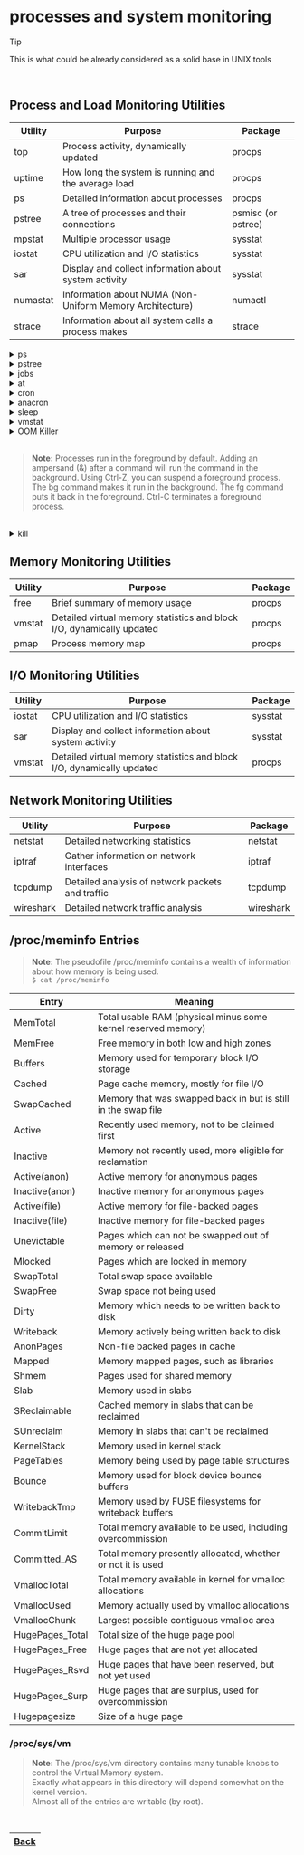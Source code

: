 # processes and system monitoring

> [!TIP]
> This is what could be already considered as a solid base in UNIX tools

<br>

## Process and Load Monitoring Utilities

| Utility   | Purpose                                       | Package        |
|-----------|-----------------------------------------------|----------------|
| top       | Process activity, dynamically updated         | procps         |
| uptime    | How long the system is running and the average load | procps    |
| ps        | Detailed information about processes           | procps         |
| pstree    | A tree of processes and their connections      | psmisc (or pstree) |
| mpstat    | Multiple processor usage                        | sysstat        |
| iostat    | CPU utilization and I/O statistics              | sysstat        |
| sar       | Display and collect information about system activity | sysstat   |
| numastat  | Information about NUMA (Non-Uniform Memory Architecture) | numactl  |
| strace    | Information about all system calls a process makes | strace     |

<details>
<summary>ps</summary>

```sh
$ ps auxf
$ ps aux
$ ps -elf
$ ps -eL
$ ps -C "bash"
```

</details>

<details>
<summary>pstree</summary>

```sh
# a visual description of the process ancestry and multi-threaded applications, showing the user the relationships between parent-child processes
$ pstree -aAp PID
$ pstree -aAps PID
$ ls -l /proc/PID/task
```

</details>

<details>
<summary>jobs</summary>

```sh
# The jobs command shows the background processes in the current terminal: it shows the job ID, the state and the command name. The job ID can be used with bg and fg.
$ jobs
$ jobs -l
```

</details>

<details>
<summary>at</summary>

```sh
# The at command executes any non-interactive command at a specified time. For example, to start executing a command after a delay
# send the contents of /var/log/messages via email to admin@example.com after 2 days
# <EOT> means you send an "End of Transmission" signal
$ at now + 2 days
at> mail < /var/log/messages admin@example.com
at> <EOT>
```

> **Note:**
> You need a working mail transfer agent (MTA) like Postfix, Sendmail, or Exim installed and configured on your Linux system to send emails.
> <br>The atd daemon must be installed, enabled, and running for the at command to function.
> <br>The mail command must also be available for sending mail (usually part of the mailutils or bsd-mailx package).
> <br>```sudo systemctl enable --now atd```

```sh
Create the file testat.sh containing:

#!/bin/bash
date > /tmp/datestamp

And then make it executable and queue it up with at:

$ chmod +x testat.sh
$ at now + 1 minute -f testat.sh

You can see if the job is queued up to run with atq:
$ atq
17        Wed Apr 22 08:55:00 2015 a student

Make sure the job actually ran:
$ cat /tmp/datestamp
Wed Apr 22 08:55:00 CDT 2015

What happens if you take the >/tmp/datestamp out of the command? (Hint: type mail if not prompted to do so!)

2. Interactively it is basically the same procedure. Just queue up the job with:

$ at now + 1 minute
at> date > /tmp/datestamp
CTRL-D
$ atq
```

</details>

<details>
<summary>cron</summary>

```sh
# crontab lets users specify jobs
# cron is a very useful and flexible tool. It is used for any job that needs to run on a regular schedule
$ ls -l /etc/cron.d # can be extended with formatted job files
$ ls -l /etc/cron.d.daily # /etc/cron.{hourly,daily,weekly,monthly} can obtain any system script
```

</details>

<details>
<summary>anacron</summary>

<br>

> **Note:**
> On older Linux systems, crontab contained information about when to run the jobs in the /etc/cron.* subdirectories.
> <br> However, it was implicitly assumed the machine was always running.
> <br> If the machine was powered off, scheduled jobs would not run.
> <br> anacron has replaced cron on modern systems.
> <br> anacron will run the necessary jobs in a controlled and staggered manner when the system is running. 
> <br> The key configuration file is /etc/anacrontab.

```sh
Create a file named mycrontab with the following content:

0 10 * * * /tmp/myjob.sh

Then create /tmp/myjob.sh containing:

#!/bin/bash
echo Hello I am running $0 at $(date)

Make it executable:

$ chmod +x /tmp/myjob.sh

Put it in the crontab system with:

$ crontab mycrontab

Verify it was loaded with:

$ crontab -l
0 10 * * * /tmp/myjob.sh

$ sudo ls -l /var/spool/cron/student
-rw------- 1 student student 25 Apr 22 09:59 /var/spool/cron/student

$ sudo cat /var/spool/cron/student
0 10 * * * /tmp/myjob.sh

Note: If you don't really want this running every day, printing out messages like:

Hello I am running /tmp/myjob.sh at Wed Apr 22 10:03:48 CDT 2015

and mailing them to you, you can remove it with:

$ crontab -r

If the machine is not up at 10 AM on a given day, anacron will run the job at a suitable time.
```

</details>

<details>
<summary>sleep </summary>

```sh
# delay 60 * 10 seconds the execution of a script in the background
$ (sleep 600; somescript.sh) &
```

</details>

<details>
<summary>vmstat</summary>

```sh
$ vmstat [options] [delay] [count]
# displays information about memory, paging, I/O, processor activity and processes every 2 seconds 4 times
$ vmstat 2 4
```

</details>

</details>

<details>
<summary>OOM Killer</summary>

### /proc/sys/vm/overcommit_memory

> **Note:**
> You can modify, and even turn off this overcommission by setting the value of ```/proc/sys/vm/overcommit_memory```
> <br> 0: (default) Permit overcommission, but refuse obvious overcommits, and give root users somewhat more memory allocation than normal users.
> <br> 1: All memory requests are allowed to overcommit.
> <br> 2: Turn off overcommission. Memory requests will fail when the total memory commit reaches the size of the swap space plus a configurable percentage (50 by default) of RAM. This factor is modified changing ```/proc/sys/vm/overcommit_ratio.```

</details>

<br>

> **Note:**
> Processes run in the foreground by default. Adding an ampersand (&) after a command will run the command in the background.
> Using Ctrl-Z, you can suspend a foreground process. The bg command makes it run in the background. The fg command puts it back in the foreground. Ctrl-C terminates a foreground process.

<br>

<details>
<summary>kill</summary>

```sh
$ jobs                 # list background jobs
$ ps aux | grep name   # find PID of the process
$ kill PID             # terminate process gracefully
$ kill -9 PID          # force kill if needed
$ kill %jobID          # kill background job by job number
```

</details>

## Memory Monitoring Utilities

| Utility   | Purpose                                        | Package |
|-----------|------------------------------------------------|---------|
| free      | Brief summary of memory usage                   | procps  |
| vmstat    | Detailed virtual memory statistics and block I/O, dynamically updated | procps |
| pmap      | Process memory map                              | procps  |

## I/O Monitoring Utilities

| Utility   | Purpose                                        | Package |
|-----------|------------------------------------------------|---------|
| iostat    | CPU utilization and I/O statistics            | sysstat |
| sar       | Display and collect information about system activity | sysstat |
| vmstat    | Detailed virtual memory statistics and block I/O, dynamically updated | procps |

## Network Monitoring Utilities

| Utility   | Purpose                                        | Package  |
|-----------|------------------------------------------------|----------|
| netstat   | Detailed networking statistics                  | netstat  |
| iptraf    | Gather information on network interfaces        | iptraf   |
| tcpdump   | Detailed analysis of network packets and traffic | tcpdump  |
| wireshark | Detailed network traffic analysis                | wireshark|

## /proc/meminfo Entries

> **Note:**
> The pseudofile /proc/meminfo contains a wealth of information about how memory is being used.
> <br> ```$ cat /proc/meminfo```

| Entry            | Meaning                                                                                   |
|------------------|-------------------------------------------------------------------------------------------|
| MemTotal         | Total usable RAM (physical minus some kernel reserved memory)                             |
| MemFree          | Free memory in both low and high zones                                                    |
| Buffers          | Memory used for temporary block I/O storage                                               |
| Cached           | Page cache memory, mostly for file I/O                                                    |
| SwapCached       | Memory that was swapped back in but is still in the swap file                             |
| Active           | Recently used memory, not to be claimed first                                             |
| Inactive         | Memory not recently used, more eligible for reclamation                                   |
| Active(anon)     | Active memory for anonymous pages                                                         |
| Inactive(anon)   | Inactive memory for anonymous pages                                                       |
| Active(file)     | Active memory for file-backed pages                                                       |
| Inactive(file)   | Inactive memory for file-backed pages                                                     |
| Unevictable      | Pages which can not be swapped out of memory or released                                  |
| Mlocked          | Pages which are locked in memory                                                          |
| SwapTotal        | Total swap space available                                                                |
| SwapFree         | Swap space not being used                                                                 |
| Dirty            | Memory which needs to be written back to disk                                             |
| Writeback        | Memory actively being written back to disk                                                |
| AnonPages        | Non-file backed pages in cache                                                            |
| Mapped           | Memory mapped pages, such as libraries                                                    |
| Shmem            | Pages used for shared memory                                                              |
| Slab             | Memory used in slabs                                                                      |
| SReclaimable     | Cached memory in slabs that can be reclaimed                                              |
| SUnreclaim       | Memory in slabs that can't be reclaimed                                                   |
| KernelStack      | Memory used in kernel stack                                                               |
| PageTables       | Memory being used by page table structures                                                |
| Bounce           | Memory used for block device bounce buffers                                               |
| WritebackTmp     | Memory used by FUSE filesystems for writeback buffers                                     |
| CommitLimit      | Total memory available to be used, including overcommission                               |
| Committed_AS     | Total memory presently allocated, whether or not it is used                               |
| VmallocTotal     | Total memory available in kernel for vmalloc allocations                                  |
| VmallocUsed      | Memory actually used by vmalloc allocations                                               |
| VmallocChunk     | Largest possible contiguous vmalloc area                                                  |
| HugePages_Total  | Total size of the huge page pool                                                          |
| HugePages_Free   | Huge pages that are not yet allocated                                                     |
| HugePages_Rsvd   | Huge pages that have been reserved, but not yet used                                      |
| HugePages_Surp   | Huge pages that are surplus, used for overcommission                                      |
| Hugepagesize     | Size of a huge page                                                                       |

### /proc/sys/vm

> **Note:**
> The /proc/sys/vm directory contains many tunable knobs to control the Virtual Memory system.
> <br> Exactly what appears in this directory will depend somewhat on the kernel version.
> <br> Almost all of the entries are writable (by root).

<br>

| [Back](../README.md)|
|--------|
